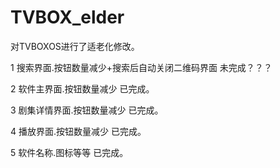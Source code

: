 # TVBOX_elder
对TVBOXOS进行了适老化修改。


1 搜索界面.按钮数量减少+搜索后自动关闭二维码界面 未完成？？？

2 软件主界面.按钮数量减少 已完成。

3 剧集详情界面.按钮数量减少 已完成。

4 播放界面.按钮数量减少 已完成。

5 软件名称.图标等等 已完成。 
